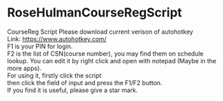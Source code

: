 # RoseHulmanCourseRegScript
CourseReg Script
Please download current verison of autohotkey  
Link: https://www.autohotkey.com/  
F1 is your PIN for login.  
F2 is the list of CSN(course number), you may find them on schedule lookup. 
You can edit it by right click and open with notepad (Maybe in the more apps).   
For using it, firstly click the script  
then click the field of input and press the F1/F2 button.  
If you find it is useful, please give a star mark.  
